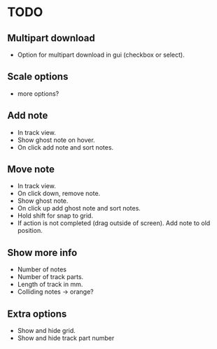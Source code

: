 # TODO

## Multipart download
* Option for multipart download in gui (checkbox or select).

## Scale options
* more options?

## Add note
* In track view.
* Show ghost note on hover.
* On click add note and sort notes.


## Move note
* In track view.
* On click down, remove note.
* Show ghost note.
* On click up add ghost note and sort notes.
* Hold shift for snap to grid.
* If action is not completed (drag outside of screen). Add note to old position. 


## Show more info
* Number of notes
* Number of track parts.
* Length of track in mm.
* Colliding notes -> orange?


## Extra options
* Show and hide grid.
* Show and hide track part number

